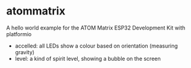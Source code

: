 # atommatrix
A hello world example for the ATOM Matrix ESP32 Development Kit with platformio

* accelled: all LEDs show a colour based on orientation (measuring gravity)
* level:    a kind of spirit level, showing a bubble on the screen

